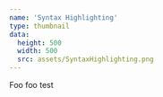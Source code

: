```yaml
---
name: 'Syntax Highlighting'
type: thumbnail
data:
  height: 500
  width: 500
  src: assets/SyntaxHighlighting.png
---
```


Foo foo test
